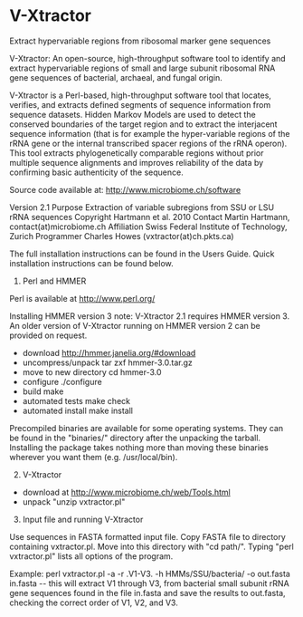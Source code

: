 # V-Xtractor
Extract hypervariable regions from ribosomal marker gene sequences

V-Xtractor: An open-source, high-throughput software tool to identify and extract hypervariable regions of small and large subunit ribosomal RNA gene sequences of bacterial, archaeal, and fungal origin. 

V-Xtractor is a Perl-based, high-throughput software tool that locates, verifies, and extracts defined segments of sequence information from sequence datasets. Hidden Markov Models are used to detect the conserved boundaries of the target region and to extract the interjacent sequence information (that is for example the hyper-variable regions of the rRNA gene or the internal transcribed spacer regions of the rRNA operon). This tool extracts phylogenetically comparable regions without prior multiple sequence alignments and improves reliability of the data by confirming basic authenticity of the sequence.

Source code available at:
http://www.microbiome.ch/software

Version		2.1
Purpose		Extraction of variable subregions from SSU or LSU rRNA sequences
Copyright	Hartmann et al. 2010
Contact		Martin Hartmann, contact(at)microbiome.ch
Affiliation	Swiss Federal Institute of Technology, Zurich
Programmer	Charles Howes (vxtractor(at)ch.pkts.ca)

The full installation instructions can be found in the Users Guide.
Quick installation instructions can be found below.


1) Perl and HMMER

Perl is available at http://www.perl.org/

Installing HMMER version 3
note: V-Xtractor 2.1 requires HMMER version 3. An older version of V-Xtractor running on HMMER version 2 can be provided on request.

 - download			http://hmmer.janelia.org/#download  
 - uncompress/unpack		tar zxf hmmer-3.0.tar.gz
 - move to new directory	cd hmmer-3.0
 - configure			./configure
 - build			make
 - automated tests		make check
 - automated install		make install

Precompiled binaries are available for some operating systems. They can be found in the "binaries/" directory after the unpacking the tarball.
Installing the package takes nothing more than moving these binaries wherever you want them (e.g. /usr/local/bin).


2) V-Xtractor

 - download	at http://www.microbiome.ch/web/Tools.html
 - unpack	"unzip vxtractor.pl"


3) Input file and running V-Xtractor

Use sequences in FASTA formatted input file. Copy FASTA file to directory containing vxtractor.pl. Move into this directory with "cd path/". Typing "perl vxtractor.pl" lists all options of the program.

Example:
perl vxtractor.pl -a -r .V1-V3. -h HMMs/SSU/bacteria/ -o out.fasta  in.fasta
-- this will extract V1 through V3, from bacterial small subunit rRNA gene sequences found in the file in.fasta and save the results to out.fasta, checking the correct order of V1, V2, and V3.
